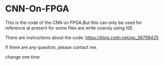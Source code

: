 # CNN-On-FPGA
This is the code of the CNN on FPGA.But this can only be used for reference at present for some files are write coarsly using ISE.

There are instructions about the code: https://blog.csdn.net/qq_38798425

If there are any question, please contact me.

change one time 
